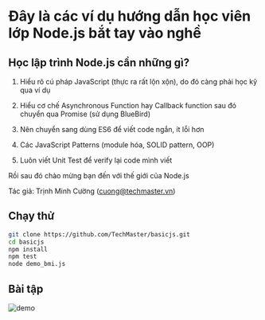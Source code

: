 # Đây là các ví dụ hướng dẫn học viên lớp Node.js bắt tay vào nghề

## Học lập trình Node.js cần những gì?

1. Hiểu rõ cú pháp JavaScript (thực ra rất lộn xộn), do đó càng phải học kỹ qua ví dụ

2. Hiểu cơ chế Asynchronous Function hay Callback function sau đó chuyển qua Promise (sử dụng BlueBird)

3. Nên chuyển sang dùng ES6 để viết code ngắn, ít lỗi hơn

4. Các JavaScript Patterns (module hóa, SOLID pattern, OOP)

5. Luôn viết Unit Test để verify lại code mình viết

Rồi sau đó chào mừng bạn đến với thế giới của Node.js

Tác giả: Trịnh Minh Cường (cuong@techmaster.vn)

## Chạy thử

```bash
git clone https://github.com/TechMaster/basicjs.git
cd basicjs
npm install
npm test
node demo_bmi.js
```

## Bài tập
![demo](https://github.com/anseki/readline-sync/raw/master/screen_01.png)


